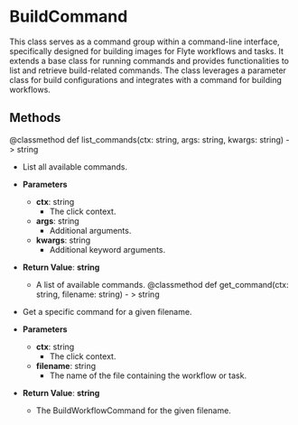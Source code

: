 # BuildCommand

This class serves as a command group within a command-line interface, specifically designed for building images for Flyte workflows and tasks. It extends a base class for running commands and provides functionalities to list and retrieve build-related commands. The class leverages a parameter class for build configurations and integrates with a command for building workflows.



## Methods
@classmethod
def list_commands(ctx: string, args: string, kwargs: string) - > string
-  List all available commands.
- **Parameters**

  - **ctx**: string
    - The click context.
  - **args**: string
    - Additional arguments.
  - **kwargs**: string
    - Additional keyword arguments.

- **Return Value**:
**string**
  - A list of available commands.
@classmethod
def get_command(ctx: string, filename: string) - > string
-  Get a specific command for a given filename.
- **Parameters**

  - **ctx**: string
    - The click context.
  - **filename**: string
    - The name of the file containing the workflow or task.

- **Return Value**:
**string**
  - The BuildWorkflowCommand for the given filename.
